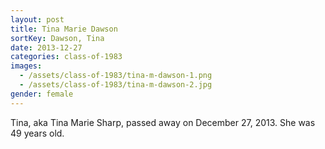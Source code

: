 ```yaml
---
layout: post
title: Tina Marie Dawson
sortKey: Dawson, Tina
date: 2013-12-27
categories: class-of-1983
images:
  - /assets/class-of-1983/tina-m-dawson-1.png
  - /assets/class-of-1983/tina-m-dawson-2.jpg
gender: female
---
```

Tina, aka Tina Marie Sharp, passed away on December 27, 2013.  She was 49 years old.

